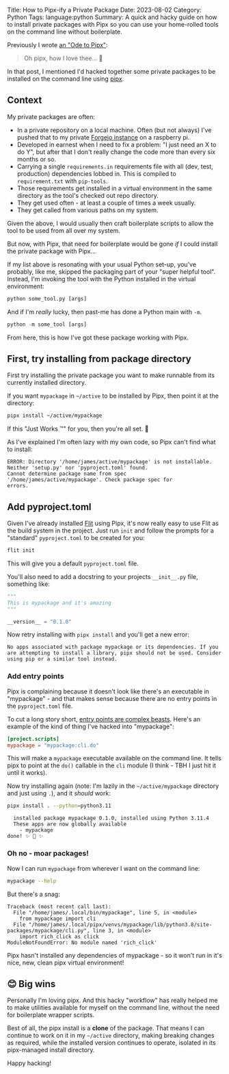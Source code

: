 Title: How to Pipx-ify a Private Package
Date: 2023-08-02
Category: Python
Tags: language:python
Summary: A quick and hacky guide on how to install private packages with Pipx
    so you can use your home-rolled tools on the command line without
    boilerplate.

Previously I wrote [an "Ode to Pipx"]({filename}/2307_ode_to_pipx.md):

> Oh pipx, how I love thee... 🎵

In that post, I mentioned I'd hacked together some private packages to be
installed on the command line using [pipx](https://pipx.pypa.io/stable/).

## Context

My private packages are often:

* In a private repository on a local machine. Often (but not always) I've
  pushed that to my private [Forgejo instance](https://forgejo.org/) on a
  raspberry pi.
* Developed in earnest when I need to fix a problem: "I just need an X to do
  Y", but after that I don't really change the code more than every six months
  or so.
* Carrying a single `requirements.in` requirements file with all (dev, test,
  production) dependencies lobbed in. This is compiled to `requirement.txt` with
  `pip-tools`.
* Those requirements get installed in a virtual environment in the same
  directory as the tool's checked out repo directory.
* They get used often - at least a couple of times a week usually.
* They get called from various paths on my system.

Given the above, I would usually then craft boilerplate scripts to allow the
tool to be used from all over my system.

But now, with Pipx, that need for boilerplate would be gone _if_ I could
install the private package with Pipx...

If my list above is resonating with your usual Python set-up, you've probably,
like me, skipped the packaging part of your "super helpful tool". Instead, I'm
invoking the tool with the Python installed in the virtual environment:

```py
python some_tool.py [args]
```

And if I'm _really_ lucky, then past-me has done a Python main with `-m`.

```py
python -m some_tool [args]
```

From here, this is how I've got these package working with Pipx.

## First, try installing from package directory

First try installing the private package you want to make runnable from its
currently installed directory.

If you want `mypackage` in `~/active` to be installed by Pipx, then point it at
the directory:

```sh
pipx install ~/active/mypackage
```

If this "Just Works ™️" for you, then you're all set. 🎉

As I've explained I'm often lazy with my own code, so Pipx can't find what to
install:

```
ERROR: Directory '/home/james/active/mypackage' is not installable. Neither 'setup.py' nor 'pyproject.toml' found.
Cannot determine package name from spec '/home/james/active/mypackage'. Check package spec for
errors.
```

## Add pyproject.toml

Given I've already installed [Flit](https://flit.pypa.io/en/stable/) using
Pipx, it's now really easy to use Flit as the build system in the project. Just
run `init` and follow the prompts for a "standard" `pyproject.toml` to be
created for you:

```sh
flit init
```

This will give you a default `pyproject.toml` file.

You'll also need to add a docstring to your projects `__init__.py` file,
something like:

```py
"""
This is mypackage and it's amazing
"""

__version__ = "0.1.0"
```

Now retry installing with `pipx install` and you'll get a new error:

```
No apps associated with package mypackage or its dependencies. If you are attempting to install a library, pipx should not be used. Consider using pip or a similar tool instead.
```

### Add entry points

Pipx is complaining because it doesn't look like there's an executable in
"mypackage" - and that makes sense because there are no entry points in the
`pyproject.toml` file.

To cut a long story short, [entry points are complex
beasts](https://packaging.python.org/en/latest/specifications/entry-points/#entry-points).
Here's an example of the kind of thing I've hacked into "mypackage":

```toml
[project.scripts]
mypackage = "mypackage:cli.do"
```

This will make a `mypackage` executable available on the command line. It tells
pipx to point at the `do()` callable in the `cli` module (I think - TBH I just
hit it until it works).

Now try installing again (note: I'm lazily in the `~/active/mypackage`
directory and just using `.`), and it _should_ work:

```sh
pipx install . --python=python3.11
```

```
  installed package mypackage 0.1.0, installed using Python 3.11.4
  These apps are now globally available
    - mypackage
done! ✨ 🌟 ✨
```

### Oh no - moar packages!

Now I can run `mypackage` from wherever I want on the command line:

```sh
mypackage --help
```

But there's a snag:

```
Traceback (most recent call last):
  File "/home/james/.local/bin/mypackage", line 5, in <module>
    from mypackage import cli
  File "/home/james/.local/pipx/venvs/mypackage/lib/python3.8/site-packages/mypackage/cli.py", line 3, in <module>
    import rich_click as click
ModuleNotFoundError: No module named 'rich_click'
```

Pipx hasn't installed any dependencies of mypackage - so it won't run in it's
nice, new, clean pipx virtual environment!

## 😊 Big wins

Personally I'm loving pipx. And this hacky "workflow" has really helped me to
make utilities available for myself on the command line, without the need for
boilerplate wrapper scripts.

Best of all, the pipx install is a **clone** of the package. That means I can
continue to work on it in my `~/active` directory, making breaking changes as
required, while the installed version continues to operate, isolated in its
pipx-managed install directory.

Happy hacking!
